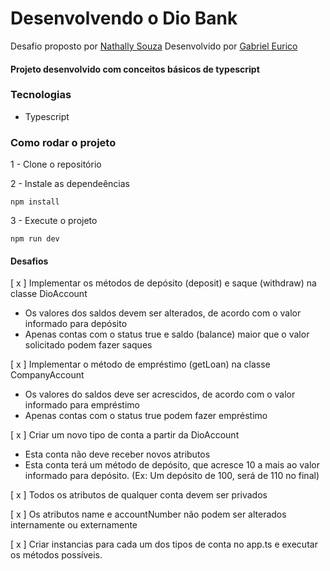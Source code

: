 # Desenvolvendo o Dio Bank
Desafio proposto por [Nathally Souza](https://github.com/nathyts)
Desenvolvido por [Gabriel Eurico](https://github.com/GabrielEur1co)
#### Projeto desenvolvido com conceitos básicos de typescript

### Tecnologias
- Typescript

### Como rodar o projeto

1 - Clone o repositório

2 - Instale as dependeências
    
    npm install

3 - Execute o projeto

    npm run dev

#### Desafios
[ x ] Implementar os métodos de depósito (deposit) e saque (withdraw) na classe DioAccount
  - Os valores dos saldos devem ser alterados, de acordo com o valor informado para depósito
  - Apenas contas com o status true e saldo (balance) maior que o valor solicitado podem fazer saques

[ x ] Implementar o método de empréstimo (getLoan) na classe CompanyAccount
  - Os valores do saldos deve ser acrescidos, de acordo com o valor informado para empréstimo
  - Apenas contas com o status true podem fazer empréstimo

[ x  ] Criar um novo tipo de conta a partir da DioAccount
  - Esta conta não deve receber novos atributos
  - Esta conta terá um método de depósito, que acresce 10 a mais ao valor informado para depósito. (Ex: Um depósito de 100, será de 110 no final)

[ x ] Todos os atributos de qualquer conta devem ser privados

[ x ] Os atributos name e accountNumber não podem ser alterados internamente ou externamente

[ x ] Criar instancias para cada um dos tipos de conta no app.ts e executar os métodos possíveis.


